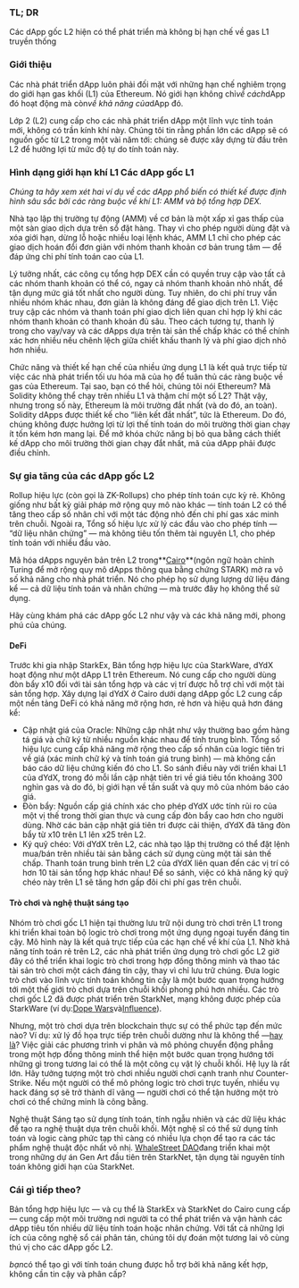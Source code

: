 ### TL; DR

Các dApp gốc L2 hiện có thể phát triển mà không bị hạn chế về gas L1 truyền thống

### Giới thiệu

Các nhà phát triển dApp luôn phải đối mặt với những hạn chế nghiêm trọng do giới hạn gas khối (L1) của Ethereum. Nó giới hạn không chỉ*về cách*dApp đó hoạt động mà còn*về khả năng của*dApp đó.

Lớp 2 (L2) cung cấp cho các nhà phát triển dApp một lĩnh vực tính toán mới, không có trần kính khí này. Chúng tôi tin rằng phần lớn các dApp sẽ có nguồn gốc từ L2 trong một vài năm tới: chúng sẽ được xây dựng từ đầu trên L2 để hưởng lợi từ mức độ tự do tính toán này.

### Hình dạng giới hạn khí L1 Các dApp gốc L1

*Chúng ta hãy xem xét hai ví dụ về các dApp phổ biến có thiết kế được định hình sâu sắc bởi các ràng buộc về khí L1: AMM và bộ tổng hợp DEX.*

Nhà tạo lập thị trường tự động (AMM) về cơ bản là một xấp xỉ gas thấp của một sàn giao dịch dựa trên sổ đặt hàng. Thay vì cho phép người dùng đặt và xóa giới hạn, dừng lỗ hoặc nhiều loại lệnh khác, AMM L1 chỉ cho phép các giao dịch hoán đổi đơn giản với nhóm thanh khoản cơ bản trung tâm — để đáp ứng chi phí tính toán cao của L1.

Lý tưởng nhất, các công cụ tổng hợp DEX cần có quyền truy cập vào tất cả các nhóm thanh khoản có thể có, ngay cả nhóm thanh khoản nhỏ nhất, để tận dụng mức giá tốt nhất cho người dùng. Tuy nhiên, do chi phí truy vấn nhiều nhóm khác nhau, đơn giản là không đáng để giao dịch trên L1. Việc truy cập các nhóm và thanh toán phí giao dịch liên quan chỉ hợp lý khi các nhóm thanh khoản có thanh khoản đủ sâu. Theo cách tương tự, thanh lý trong cho vay/vay và các dApps dựa trên tài sản thế chấp khác có thể chính xác hơn nhiều nếu chênh lệch giữa chiết khấu thanh lý và phí giao dịch nhỏ hơn nhiều.

Chức năng và thiết kế hạn chế của nhiều ứng dụng L1 là kết quả trực tiếp từ việc các nhà phát triển tối ưu hóa mã của họ để tuân thủ các ràng buộc về gas của Ethereum. Tại sao, bạn có thể hỏi, chúng tôi nói Ethereum? Mã Solidity không thể chạy trên nhiều L1 và thậm chí một số L2? Thật vậy, nhưng trong số này, Ethereum là môi trường đắt nhất (và do đó, an toàn). Solidity dApps được thiết kế cho “liên kết đắt nhất”, tức là Ethereum. Do đó, chúng không được hưởng lợi từ lợi thế tính toán do môi trường thời gian chạy ít tốn kém hơn mang lại. Để mở khóa chức năng bị bỏ qua bằng cách thiết kế dApp cho môi trường thời gian chạy đắt nhất, mã của dApp phải được điều chỉnh.

### Sự gia tăng của các dApp gốc L2

Rollup hiệu lực (còn gọi là ZK-Rollups) cho phép tính toán cực kỳ rẻ. Không giống như bất kỳ giải pháp mở rộng quy mô nào khác — tính toán L2 có thể tăng theo cấp số nhân chỉ với một tác động nhỏ đến chi phí gas xác minh trên chuỗi. Ngoài ra, Tổng số hiệu lực xử lý các đầu vào cho phép tính — “dữ liệu nhân chứng” — mà không tiêu tốn thêm tài nguyên L1, cho phép tính toán với nhiều đầu vào.

Mã hóa dApps nguyên bản trên L2 trong**[Cairo](https://www.cairo-lang.org/)**(ngôn ngữ hoàn chỉnh Turing để mở rộng quy mô dApps thông qua bằng chứng STARK) mở ra vô số khả năng cho nhà phát triển. Nó cho phép họ sử dụng lượng dữ liệu đáng kể — cả dữ liệu tính toán và nhân chứng — mà trước đây họ không thể sử dụng.

Hãy cùng khám phá các dApp gốc L2 như vậy và các khả năng mới, phong phú của chúng.

#### DeFi

Trước khi gia nhập StarkEx, Bản tổng hợp hiệu lực của StarkWare, dYdX hoạt động như một dApp L1 trên Ethereum. Nó cung cấp cho người dùng đòn bẩy x10 đối với tài sản tổng hợp và các vị trí được hỗ trợ chỉ với một tài sản tổng hợp. Xây dựng lại dYdX ở Cairo dưới dạng dApp gốc L2 cung cấp một nền tảng DeFi có khả năng mở rộng hơn, rẻ hơn và hiệu quả hơn đáng kể:

* Cập nhật giá của Oracle: Những cập nhật như vậy thường bao gồm hàng tá giá và chữ ký từ nhiều nguồn khác nhau để tính trung bình. Tổng số hiệu lực cung cấp khả năng mở rộng theo cấp số nhân của logic tiên tri về giá (xác minh chữ ký và tính toán giá trung bình) — mà không cần báo cáo dữ liệu chứng kiến đó cho L1. So sánh điều này với triển khai L1 của dYdX, trong đó mỗi lần cập nhật tiên tri về giá tiêu tốn khoảng 300 nghìn gas và do đó, bị giới hạn về tần suất và quy mô của nhóm báo cáo giá.
* Đòn bẩy: Nguồn cấp giá chính xác cho phép dYdX ước tính rủi ro của một vị thế trong thời gian thực và cung cấp đòn bẩy cao hơn cho người dùng. Nhờ các bản cập nhật giá tiên tri được cải thiện, dYdX đã tăng đòn bẩy từ x10 trên L1 lên x25 trên L2.
* Ký quỹ chéo: Với dYdX trên L2, các nhà tạo lập thị trường có thể đặt lệnh mua/bán trên nhiều tài sản bằng cách sử dụng cùng một tài sản thế chấp. Thanh toán trung bình trên L2 của dYdX liên quan đến các vị trí có hơn 10 tài sản tổng hợp khác nhau! Để so sánh, việc có khả năng ký quỹ chéo này trên L1 sẽ tăng hơn gấp đôi chi phí gas trên chuỗi.

#### Trò chơi và nghệ thuật sáng tạo

Nhóm trò chơi gốc L1 hiện tại thường lưu trữ nội dung trò chơi trên L1 trong khi triển khai toàn bộ logic trò chơi trong một ứng dụng ngoại tuyến đáng tin cậy. Mô hình này là kết quả trực tiếp của các hạn chế về khí của L1. Nhờ khả năng tính toán rẻ trên L2, các nhà phát triển ứng dụng trò chơi gốc L2 giờ đây có thể triển khai logic trò chơi trong hợp đồng thông minh và thao tác tài sản trò chơi một cách đáng tin cậy, thay vì chỉ lưu trữ chúng. Đưa logic trò chơi vào lĩnh vực tính toán không tin cậy là một bước quan trọng hướng tới một thế giới trò chơi dựa trên chuỗi khối phong phú hơn nhiều. Các trò chơi gốc L2 đã được phát triển trên StarkNet, mạng không được phép của StarkWare (ví dụ:[Dope Wars](https://github.com/dopedao/RYO)và[Influence](https://medium.com/influenceth/influence-to-launch-on-starknet-afd3c26ea25a)).

Nhưng, một trò chơi dựa trên blockchain thực sự có thể phức tạp đến mức nào? Ví dụ: xử lý đồ họa trực tiếp trên chuỗi dường như là không thể —[hay là](https://twitter.com/guiltygyoza/status/1449637155001798657)? Việc giải các phương trình vi phân và mô phỏng chuyển động phẳng trong một hợp đồng thông minh thể hiện một bước quan trọng hướng tới những gì trong tương lai có thể là một công cụ vật lý chuỗi khối. Hệ lụy là rất lớn. Hãy tưởng tượng một trò chơi nhiều người chơi cạnh tranh như Counter-Strike. Nếu một người có thể mô phỏng logic trò chơi trực tuyến, nhiều vụ hack đáng sợ sẽ trở thành dĩ vãng — người chơi có thể tận hưởng một trò chơi có thể chứng minh là công bằng.

Nghệ thuật Sáng tạo sử dụng tính toán, tính ngẫu nhiên và các dữ liệu khác để tạo ra nghệ thuật dựa trên chuỗi khối. Một nghệ sĩ có thể sử dụng tính toán và logic càng phức tạp thì càng có nhiều lựa chọn để tạo ra các tác phẩm nghệ thuật độc nhất vô nhị. [WhaleStreet DAO](https://blog.whalestreet.xyz/whalestreet-dao-to-launch-gen-art-ecosystem-on-ethereum-with-starknet/)đang triển khai một trong những dự án Gen Art đầu tiên trên StarkNet, tận dụng tài nguyên tính toán không giới hạn của StarkNet.

### Cái gì tiếp theo?

Bản tổng hợp hiệu lực — và cụ thể là StarkEx và StarkNet do Cairo cung cấp — cung cấp một môi trường nơi người ta có thể phát triển và vận hành các dApp tiêu tốn nhiều dữ liệu tính toán hoặc nhân chứng. Với tất cả những lợi ích của công nghệ sổ cái phân tán, chúng tôi dự đoán một tương lai vô cùng thú vị cho các dApp gốc L2.

*bạn*có thể tạo gì với tính toán chung được hỗ trợ bởi khả năng kết hợp, không cần tin cậy và phân cấp?